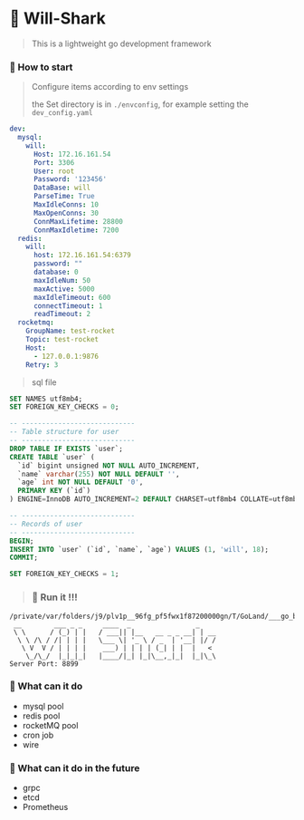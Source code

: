 # 🚀 Will-Shark
> This is a lightweight go development framework

### 🚀 How to start
> Configure items according to env settings
> 
> the Set directory is in `./envconfig`, for example setting the `dev_config.yaml`
```yaml
dev:
  mysql:
    will:
      Host: 172.16.161.54
      Port: 3306
      User: root
      Password: '123456'
      DataBase: will
      ParseTime: True
      MaxIdleConns: 10
      MaxOpenConns: 30
      ConnMaxLifetime: 28800
      ConnMaxIdletime: 7200
  redis:
    will:
      host: 172.16.161.54:6379
      password: ""
      database: 0
      maxIdleNum: 50
      maxActive: 5000
      maxIdleTimeout: 600
      connectTimeout: 1
      readTimeout: 2
  rocketmq:
    GroupName: test-rocket
    Topic: test-rocket
    Host:
      - 127.0.0.1:9876
    Retry: 3
````
> sql file
```sql
SET NAMES utf8mb4;
SET FOREIGN_KEY_CHECKS = 0;

-- ----------------------------
-- Table structure for user
-- ----------------------------
DROP TABLE IF EXISTS `user`;
CREATE TABLE `user` (
  `id` bigint unsigned NOT NULL AUTO_INCREMENT,
  `name` varchar(255) NOT NULL DEFAULT '',
  `age` int NOT NULL DEFAULT '0',
  PRIMARY KEY (`id`)
) ENGINE=InnoDB AUTO_INCREMENT=2 DEFAULT CHARSET=utf8mb4 COLLATE=utf8mb4_0900_ai_ci;

-- ----------------------------
-- Records of user
-- ----------------------------
BEGIN;
INSERT INTO `user` (`id`, `name`, `age`) VALUES (1, 'will', 18);
COMMIT;

SET FOREIGN_KEY_CHECKS = 1;
````
> ### 🚀 Run it !!!
````
/private/var/folders/j9/plv1p__96fg_pf5fwx1f87200000gn/T/GoLand/___go_build_will
 __        ___ _ _     ____  _                _    
 \ \      / (_) | |   / ___|| |__   __ _ _ __| | __
  \ \ /\ / /| | | |   \___ \| '_ \ / _  | '__| |/ /
   \ V  V / | | | |    ___) | | | | (_| | |  |   <
    \_/\_/  |_|_|_|   |____/|_| |_|\__,_|_|  |_|\_\
Server Port: 8899
````
### 🚀 What can it do
- mysql pool
- redis pool
- rocketMQ pool
- cron job
- wire

### 🚀 What can it do in the future
- grpc
- etcd
- Prometheus
